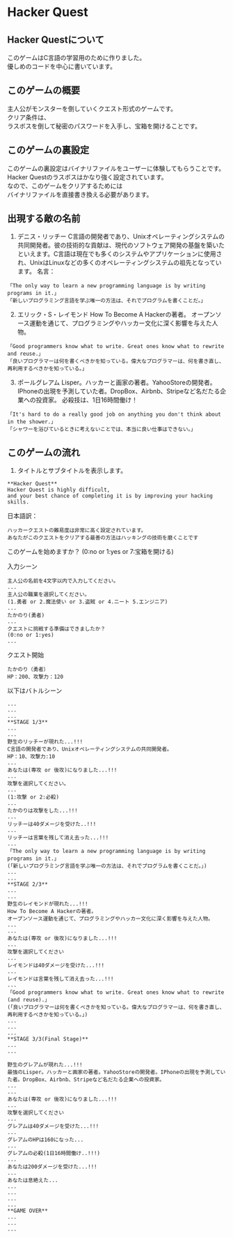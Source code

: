# Hacker Quest

## Hacker Questについて
このゲームはC言語の学習用のために作りました。<br>
優しめのコードを中心に書いています。

## このゲームの概要
主人公がモンスターを倒していくクエスト形式のゲームです。<br>
クリア条件は、<br>
ラスボスを倒して秘密のパスワードを入手し、宝箱を開けることです。<br>

## このゲームの裏設定
このゲームの裏設定はバイナリファイルをユーザーに体験してもらうことです。<br>
Hacker Questのラスボスはかなり強く設定されています。<br>
なので、このゲームをクリアするためには<br>
バイナリファイルを直接書き換える必要があります。<br>

## 出現する敵の名前
1. デニス・リッチー
C言語の開発者であり、Unixオペレーティングシステムの共同開発者。彼の技術的な貢献は、現代のソフトウェア開発の基盤を築いたといえます。C言語は現在でも多くのシステムやアプリケーションに使用され、UnixはLinuxなどの多くのオペレーティングシステムの祖先となっています。
名言：
```
「The only way to learn a new programming language is by writing programs in it.」
「新しいプログラミング言語を学ぶ唯一の方法は、それでプログラムを書くことだ。」
```
2. エリック・S・レイモンド 
How To Become A Hackerの著者。
オープンソース運動を通じて、プログラミングやハッカー文化に深く影響を与えた人物。
```
「Good programmers know what to write. Great ones know what to rewrite and reuse.」
「良いプログラマーは何を書くべきかを知っている。偉大なプログラマーは、何を書き直し、再利用するべきかを知っている。」
```
3. ポールグレアム
Lisper。ハッカーと画家の著者。YahooStoreの開発者。IPhoneの出現を予測していた者。DropBox、Airbnb、Stripeなど名だたる企業への投資家。
必殺技は、1日16時間働け！
```
「It's hard to do a really good job on anything you don't think about in the shower.」
「シャワーを浴びているときに考えないことでは、本当に良い仕事はできない。」
```

## このゲームの流れ

1. タイトルとサブタイトルを表示します。
```
**Hacker Quest**
Hacker Quest is highly difficult,
and your best chance of completing it is by improving your hacking skills.
```
日本語訳：<br>
```
ハッカークエストの難易度は非常に高く設定されています。
あなたがこのクエストをクリアする最善の方法はハッキングの技術を磨くことです
```
このゲームを始めますか？
(0:no or 1:yes or 7:宝箱を開ける)

入力シーン

```
主人公の名前を4文字以内で入力してください。
...
主人公の職業を選択してください。
(1.勇者 or 2.魔法使い or 3.盗賊 or 4.ニート 5.エンジニア)
...
たかのり(勇者)
...
クエストに挑戦する準備はできましたか？
(0:no or 1:yes)
...
```

クエスト開始
```
たかのり（勇者）
HP：200、攻撃力：120
```
以下はバトルシーン
```
...
...
...
**STAGE 1/3**
...
...
野生のリッチーが現れた...!!!
C言語の開発者であり、Unixオペレーティングシステムの共同開発者。
HP：10、攻撃力:10
...
あなたは(専攻 or 後攻)になりました...!!!
...
攻撃を選択してください。
...
(1:攻撃 or 2:必殺)
...
たかのりは攻撃をした...!!!
...
リッチーは40ダメージを受けた..!!!
...
リッチーは言葉を残して消え去った...!!!
...
「The only way to learn a new programming language is by writing programs in it.」
(「新しいプログラミング言語を学ぶ唯一の方法は、それでプログラムを書くことだ。」)
...
...
**STAGE 2/3**
...
...
野生のレイモンドが現れた...!!!
How To Become A Hackerの著者。
オープンソース運動を通じて、プログラミングやハッカー文化に深く影響を与えた人物。
...
...
あなたは(専攻 or 後攻)になりました...!!!
...
攻撃を選択してください
...
レイモンドは40ダメージを受けた...!!!
...
レイモンドは言葉を残して消え去った...!!!
...
「Good programmers know what to write. Great ones know what to rewrite (and reuse).」
(「良いプログラマーは何を書くべきかを知っている。偉大なプログラマーは、何を書き直し、再利用するべきかを知っている。」)
...
...
...
**STAGE 3/3(Final Stage)**
...
...

野生のグレアムが現れた...!!!
最強のLisper。ハッカーと画家の著者。YahooStoreの開発者。IPhoneの出現を予測していた者。DropBox、Airbnb、Stripeなど名だたる企業への投資家。
...
...
あなたは(専攻 or 後攻)になりました...!!!
...
攻撃を選択してください
...
グレアムは40ダメージを受けた...!!!
...
グレアムのHPは160になった...
...
グレアムの必殺(1日16時間働け..!!!)
...
あなたは200ダメージを受けた...!!!
...
あなたは息絶えた...
...
...
...
...
**GAME OVER**
...
...
...


```




